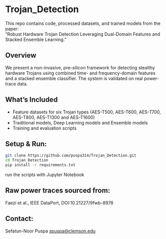 # Trojan_Detection
This repo contains code, processed datasets, and trained models from the paper:  
“Robust Hardware Trojan Detection Leveraging Dual-Domain Features and Stacked Ensemble Learning.”

## Overview

We present a non-invasive, pre-silicon framework for detecting stealthy hardware Trojans using combined time- and frequency-domain features and a stacked ensemble classifier. The system is validated on real power-trace data.

## What’s Included

- Feature datasets for six Trojan types (AES-T500, AES-T600, AES-T700, AES-T800, AES-T1300 and AES-T1600)
-  Traditional models, Deep Learning models  and Ensemble models
- Training and evaluation scripts

## Setup & Run:
```bash
git clone https://github.com/puspa314/Trojan_Detection.git
cd Trojan_Detection
pip install -r requirements.txt
```

run the scripts with Jupyter Notebook

## Raw power traces sourced from:
Faezi et al., IEEE DataPort, DOI:10.21227/9fwb-8978

## Contact:
Sefatun-Noor Puspa
spuspa@clemson.edu


